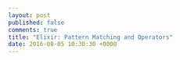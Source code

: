 ```yaml
---
layout: post
published: false
comments: true
title: "Elixir: Pattern Matching and Operators"
date: 2016-08-05 10:30:30 +0000
---
```


